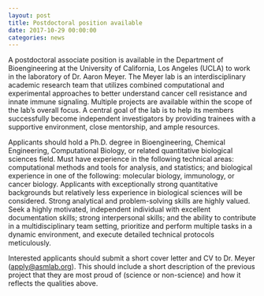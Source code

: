 ```yaml
---
layout: post
title: Postdoctoral position available
date: 2017-10-29 00:00:00
categories: news
---
```


A postdoctoral associate position is available in the Department of Bioengineering at the University of California, Los Angeles (UCLA) to work in the laboratory of Dr. Aaron Meyer. The Meyer lab is an interdisciplinary academic research team that utilizes combined computational and experimental approaches to better understand cancer cell resistance and innate immune signaling. Multiple projects are available within the scope of the lab’s overall focus. A central goal of the lab is to help its members successfully become independent investigators by providing trainees with a supportive environment, close mentorship, and ample resources.

Applicants should hold a Ph.D. degree in Bioengineering, Chemical Engineering, Computational Biology, or related quantitative biological sciences field. Must have experience in the following technical areas: computational methods and tools for analysis, and statistics; and biological experience in one of the following: molecular biology, immunology, or cancer biology. Applicants with exceptionally strong quantitative backgrounds but relatively less experience in biological sciences will be considered. Strong analytical and problem-solving skills are highly valued. Seek a highly motivated, independent individual with excellent documentation skills; strong interpersonal skills; and the ability to contribute in a multidisciplinary team setting, prioritize and perform multiple tasks in a dynamic environment, and execute detailed technical protocols meticulously.

Interested applicants should submit a short cover letter and CV to Dr. Meyer (apply@asmlab.org). This should include a short description of the previous project that they are most proud of (science or non-science) and how it reflects the qualities above.

<meta name="twitter:card" content="summary_large_image" />
<meta name="twitter:site" content="@aarmey" />
<meta name="twitter:title" content="Postdoctoral position available" />
<meta name="twitter:description" content="A postdoctoral associate position is available in the Department of Bioengineering at the University of California, Los Angeles (UCLA) to work in the laboratory of Dr. Aaron Meyer. The Meyer lab is an interdisciplinary academic research team that utilizes combined computational and experimental approaches to better understand cancer cell resistance and innate immune signaling. Multiple projects are available within the scope of the lab’s overall focus." />
<meta name="twitter:image" content="https://asmlab.org/public/images/pd-summary.gif" />
